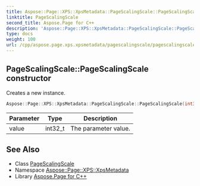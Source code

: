 ```yaml
---
title: Aspose::Page::XPS::XpsMetadata::PageScalingScale::PageScalingScale constructor
linktitle: PageScalingScale
second_title: Aspose.Page for C++
description: 'Aspose::Page::XPS::XpsMetadata::PageScalingScale::PageScalingScale constructor. Creates a new instance in C++.'
type: docs
weight: 100
url: /cpp/aspose.page.xps.xpsmetadata/pagescalingscale/pagescalingscale/
---
```

## PageScalingScale::PageScalingScale constructor


Creates a new instance.

```cpp
Aspose::Page::XPS::XpsMetadata::PageScalingScale::PageScalingScale(int32_t value)
```


| Parameter | Type | Description |
| --- | --- | --- |
| value | int32_t | The parameter value. |

## See Also

* Class [PageScalingScale](../)
* Namespace [Aspose::Page::XPS::XpsMetadata](../../)
* Library [Aspose.Page for C++](../../../)
